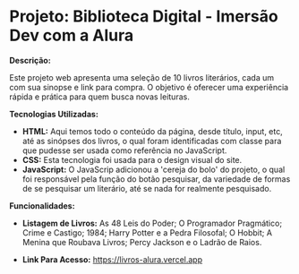 # Projeto: Biblioteca Digital - Imersão Dev com a Alura

**Descrição:**

Este projeto web apresenta uma seleção de 10 livros literários, cada um com sua sinopse e link para compra. O objetivo é oferecer uma experiência rápida e prática para quem busca novas leituras.

**Tecnologias Utilizadas:**

* **HTML:** Aqui temos todo o conteúdo da página, desde título, input, etc, até as sinópses dos livros, o qual foram identificadas com classe para que pudesse ser usada como referência no JavaScript.
* **CSS:** Esta tecnologia foi usada para o design visual do site.
* **JavaScript:** O JavaScrip adicionou a 'cereja do bolo' do projeto, o qual foi responsável pela função do botão pesquisar, da variedade de formas de se pesquisar um literário, até se nada for realmente pesquisado.

**Funcionalidades:**

* **Listagem de Livros:** As 48 Leis do Poder; O Programador Pragmático; Crime e Castigo; 1984; Harry Potter e a Pedra Filosofal; O Hobbit; A Menina que Roubava Livros; Percy Jackson e o Ladrão de Raios.

* **Link Para Acesso:** https://livros-alura.vercel.app

